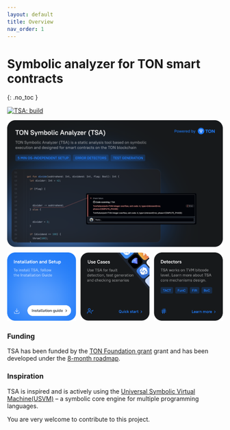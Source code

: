 ```yaml
---
layout: default
title: Overview
nav_order: 1
---
```


# Symbolic analyzer for TON smart contracts
{: .no_toc }

[![TSA: build](https://github.com/espritoxyz/tsa/actions/workflows/build-and-run-tests.yml/badge.svg)](https://github.com/espritoxyz/tsa/actions/workflows/build-and-run-tests.yml)

<div style="display: flex; flex-direction: column; align-items: center; gap: 10px;">
  <div>
    <img src="images/tsa-example.svg" alt="TSA Example">
  </div>
  <div style="display: flex; justify-content: center; gap: 10px;">
    <div>
      <a href="installation">
        <img src="images/installation-and-setup.svg" alt="Installation and setup">
      </a>
    </div>
    <div>
      <a href="modes/use-cases">
        <img src="images/use-cases.svg" alt="Use cases">
      </a>
    </div>
    <div>
      <a href="detectors">
        <img src="images/detectors.svg" alt="Detectors">
      </a>
    </div>
  </div>
</div>

### Funding
TSA has been funded by the [TON Foundation grant](https://github.com/ton-society/grants-and-bounties/issues/489) grant and has been developed under the [8-month roadmap](https://questbook.app/dashboard/?proposalId=667ee6b9b59d3e9ae042d6c9&chainId=10&role=builder&isRenderingProposalBody=true&grantId=65c7836df27e2e1702d2d279).

### Inspiration

TSA is inspired and is actively using the [Universal Symbolic Virtual Machine(USVM)](https://github.com/UnitTestBot/usvm) –
a symbolic core engine for multiple programming languages.

You are very welcome to contribute to this project.
